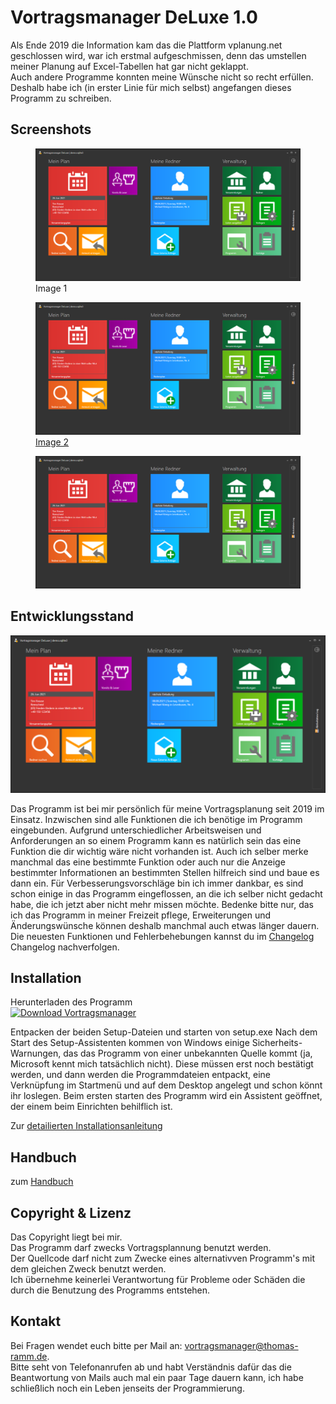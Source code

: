 # Vortragsmanager DeLuxe 1.0

Als Ende 2019 die Information kam das die Plattform vplanung.net geschlossen wird, 
war ich erstmal aufgeschmissen, 
denn das umstellen meiner Planung auf Excel-Tabellen hat gar nicht geklappt.  
Auch andere Programme konnten meine Wünsche nicht so recht erfüllen.
Deshalb habe ich (in erster Linie für mich selbst) angefangen dieses Programm zu schreiben. 

## Screenshots ##
<div class="gallery gallery-cols-3">
    <figure>
        <img src="docs/images/startseite_01.png" alt="Image 1">
        <figcaption>Image 1</figcaption>
    </figure>
    <figure>
        <a href="docs/images/startseite_01.png"><img src="docs/images/startseite_01.png" alt="Image 2">
        <figcaption>Image 2</figcaption></a>
    </figure>
    <figure>
        <img src="docs/images/startseite_01.png" alt="">
    </figure>
</div>

## Entwicklungsstand ##

![Startseite](docs/images/startseite_01.png)

Das Programm ist bei mir persönlich für meine Vortragsplanung seit 2019 im Einsatz. Inzwischen sind alle Funktionen die ich benötige im Programm eingebunden.
Aufgrund unterschiedlicher Arbeitsweisen und Anforderungen an so einem Programm kann es natürlich sein das eine Funktion die dir wichtig wäre nicht vorhanden ist.
Auch ich selber merke manchmal das eine bestimmte Funktion oder auch nur die Anzeige bestimmter Informationen an bestimmten Stellen hilfreich sind und baue es dann ein.
Für Verbesserungsvorschläge bin ich immer dankbar, es sind schon einige in das Programm eingeflossen, an die ich selber nicht gedacht habe, die ich jetzt aber nicht mehr missen möchte.
Bedenke bitte nur, das ich das Programm in meiner Freizeit pflege, Erweiterungen und Änderungswünsche können deshalb manchmal auch etwas länger dauern.
Die neuesten Funktionen und Fehlerbehebungen kannst du im [Changelog](Changelog.md) Changelog nachverfolgen.

## Installation

Herunterladen des Programm  
[![Download Vortragsmanager](https://img.shields.io/badge/download-vortragsmanager.zip-blue?style=for-the-badge)](https://github.com/thomasramm/Vortragsmanager/releases/latest/download/Vortragsmanager.zip)

Entpacken der beiden Setup-Dateien und starten von setup.exe
Nach dem Start des Setup-Assistenten kommen von Windows einige Sicherheits-Warnungen, das das Programm von einer unbekannten Quelle kommt (ja, Microsoft kennt mich tatsächlich nicht). Diese müssen erst noch bestätigt werden, und dann werden die Programmdateien entpackt, eine Verknüpfung im Startmenü und auf dem Desktop angelegt und schon könnt ihr loslegen.
Beim ersten starten des Programm wird ein Assistent geöffnet, der einem beim Einrichten behilflich ist. 

Zur [detailierten Installationsanleitung](https://thomasramm.github.io/Vortragsmanager/Installation/)

## Handbuch

zum [Handbuch](https://thomasramm.github.io/Vortragsmanager/)

## Copyright & Lizenz

Das Copyright liegt bei mir.   
Das Programm darf zwecks Vortragsplannung benutzt werden.  
Der Quellcode darf nicht zum Zwecke eines alternativven Programm's mit dem gleichen Zweck benutzt werden.  
Ich übernehme keinerlei Verantwortung für Probleme oder Schäden die durch die Benutzung des Programms entstehen.


## Kontakt

Bei Fragen wendet euch bitte per Mail an: vortragsmanager@thomas-ramm.de.  
Bitte seht von Telefonanrufen ab und habt Verständnis dafür das die Beantwortung von Mails auch mal ein paar Tage dauern kann,
ich habe schließlich noch ein Leben jenseits der Programmierung.
